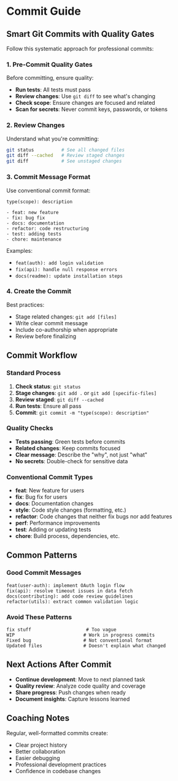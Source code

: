 # Commit Guide

## Smart Git Commits with Quality Gates

Follow this systematic approach for professional commits:

### 1. Pre-Commit Quality Gates
Before committing, ensure quality:
- **Run tests**: All tests must pass
- **Review changes**: Use `git diff` to see what's changing
- **Check scope**: Ensure changes are focused and related
- **Scan for secrets**: Never commit keys, passwords, or tokens

### 2. Review Changes
Understand what you're committing:
```bash
git status          # See all changed files
git diff --cached   # Review staged changes
git diff            # See unstaged changes
```

### 3. Commit Message Format
Use conventional commit format:
```
type(scope): description

- feat: new feature
- fix: bug fix
- docs: documentation
- refactor: code restructuring
- test: adding tests
- chore: maintenance
```

Examples:
- `feat(auth): add login validation`
- `fix(api): handle null response errors`
- `docs(readme): update installation steps`

### 4. Create the Commit
Best practices:
- Stage related changes: `git add [files]`
- Write clear commit message
- Include co-authorship when appropriate
- Review before finalizing

## Commit Workflow

### Standard Process
1. **Check status**: `git status`
2. **Stage changes**: `git add .` or `git add [specific-files]`
3. **Review staged**: `git diff --cached`
4. **Run tests**: Ensure all pass
5. **Commit**: `git commit -m "type(scope): description"`

### Quality Checks
- **Tests passing**: Green tests before commits
- **Related changes**: Keep commits focused
- **Clear message**: Describe the "why", not just "what"
- **No secrets**: Double-check for sensitive data

### Conventional Commit Types
- **feat**: New feature for users
- **fix**: Bug fix for users  
- **docs**: Documentation changes
- **style**: Code style changes (formatting, etc.)
- **refactor**: Code changes that neither fix bugs nor add features
- **perf**: Performance improvements
- **test**: Adding or updating tests
- **chore**: Build process, dependencies, etc.

## Common Patterns

### Good Commit Messages
```
feat(user-auth): implement OAuth login flow
fix(api): resolve timeout issues in data fetch
docs(contributing): add code review guidelines
refactor(utils): extract common validation logic
```

### Avoid These Patterns
```
fix stuff                    # Too vague
WIP                         # Work in progress commits
Fixed bug                   # Not conventional format  
Updated files               # Doesn't explain what changed
```

## Next Actions After Commit
- **Continue development**: Move to next planned task
- **Quality review**: Analyze code quality and coverage
- **Share progress**: Push changes when ready
- **Document insights**: Capture lessons learned

## Coaching Notes
Regular, well-formatted commits create:
- Clear project history
- Better collaboration
- Easier debugging
- Professional development practices
- Confidence in codebase changes